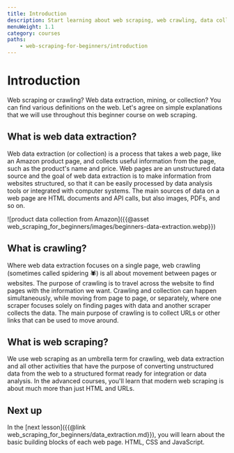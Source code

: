 ```yaml
---
title: Introduction
description: Start learning about web scraping, web crawling, data collection, and popular tools to start developing your own scraper.
menuWeight: 1.1
category: courses
paths:
    - web-scraping-for-beginners/introduction
---
```


# [](#introduction) Introduction

Web scraping or crawling? Web data extraction, mining, or collection? You can find various definitions on the web. Let's agree on simple explanations that we will use throughout this beginner course on web scraping.

## [](#what-is-data-extraction) What is web data extraction?

Web data extraction (or collection) is a process that takes a web page, like an Amazon product page, and collects useful information from the page, such as the product's name and price. Web pages are an unstructured data source and the goal of web data extraction is to make information from websites structured, so that it can be easily processed by data analysis tools or integrated with computer systems. The main sources of data on a web page are HTML documents and API calls, but also images, PDFs, and so on.

![product data collection from Amazon]({{@asset web_scraping_for_beginners/images/beginners-data-extraction.webp}})

## [](#what-is-crawling) What is crawling?

Where web data extraction focuses on a single page, web crawling (sometimes called spidering 🕷) is all about movement between pages or websites. The purpose of crawling is to travel across the website to find pages with the information we want. Crawling and collection can happen simultaneously, while moving from page to page, or separately, where one scraper focuses solely on finding pages with data and another scraper collects the data. The main purpose of crawling is to collect URLs or other links that can be used to move around.

## [](#what-is-web-scraping) What is web scraping?

We use web scraping as an umbrella term for crawling, web data extraction and all other activities that have the purpose of converting unstructured data from the web to a structured format ready for integration or data analysis. In the advanced courses, you'll learn that modern web scraping is about much more than just HTML and URLs.

## [](#next) Next up

In the [next lesson]({{@link web_scraping_for_beginners/data_extraction.md}}), you will learn about the basic building blocks of each web page. HTML, CSS and JavaScript.
